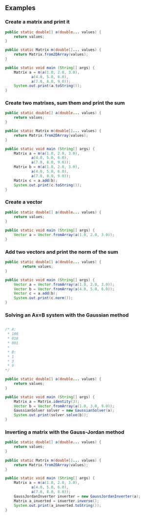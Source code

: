 ## Examples

### Create a matrix and print it
```java
public static double[] a(double... values) {
    return values;
}

public static Matrix m(double[]... values) {
    return Matrix.from2DArray(values);
}

public static void main (String[] args) {
	Matrix a = m(a(1.0, 2.0, 3.0),
            a(4.0, 5.0, 6.0),
            a(7.0, 8.0, 9.0));
    System.out.print(a.toString());
}
```

### Create two matrixes, sum them and print the sum
```java
public static double[] a(double... values) {
    return values;
}

public static Matrix m(double[]... values) {
    return Matrix.from2DArray(values);
}

public static void main (String[] args) {
	Matrix a = m(a(1.0, 2.0, 3.0),
            a(4.0, 5.0, 6.0),
            a(7.0, 8.0, 9.0));
 	Matrix b = m(a(1.0, 2.0, 3.0),
            a(4.0, 5.0, 6.0),
            a(7.0, 8.0, 9.0));
	Matrix c = a.add(b);
    System.out.print(c.toString());
}
```

### Create a vector
```java
public static double[] a(double... values) {
    return values;
}
	
public static void main (String[] args) {
	Vector a = Vector.fromArray(a(1.0, 2.0, 3.0));
}
```

### Add two vectors and print the norm of the sum
```java
public static double[] a(double... values) {
	    return values;
}

public static void main (String[] args) {
	Vector a = Vector.fromArray(a(1.0, 2.0, 3.0));
	Vector b = Vector.fromArray(a(4.0, 5.0, 6.0));
	Vector c = a.add(b);
	System.out.print(c.norm());
}
```

### Solving an Ax=B system with the Gaussian method
```java

/* A:
 * 100
 * 010
 * 001
 *
 * B:
 * 1
 * 3
 * 9
*/

public static double[] a(double... values) {
    return values;
}

public static void main (String[] args) {
	Matrix a = Matrix.identity(3);
	Vector b = Vector.fromArray(a(1.0, 3.0, 9.0));
	GaussianSolver solver = new GaussianSolver(a);
	System.out.print(solver.solve(b));
}
```

### Inverting a matrix with the Gauss-Jordan method
```java
public static double[] a(double... values) {
    return values;
}
	
public static Matrix m(double[]... values) {
    return Matrix.from2DArray(values);
}

public static void main (String[] args) {
	Matrix a = m(a(1.0, 2.0, 3.0),
            a(4.0, 5.0, 6.0),
            a(7.0, 8.0, 8.0));
	GaussJordanInverter inverter = new GaussJordanInverter(a);
	Matrix a_inverted = inverter.inverse();
	System.out.print(a_inverted.toString());
}
```